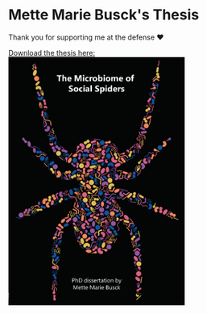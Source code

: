 # Mette Marie Busck's Thesis

Thank you for supporting me at the defense ❤️

<a href="./MMB_thesis.pdf">
  Download the thesis here:</br>
</a>

<img src="cover.png" alt="Thesis" width = 350 />


  

